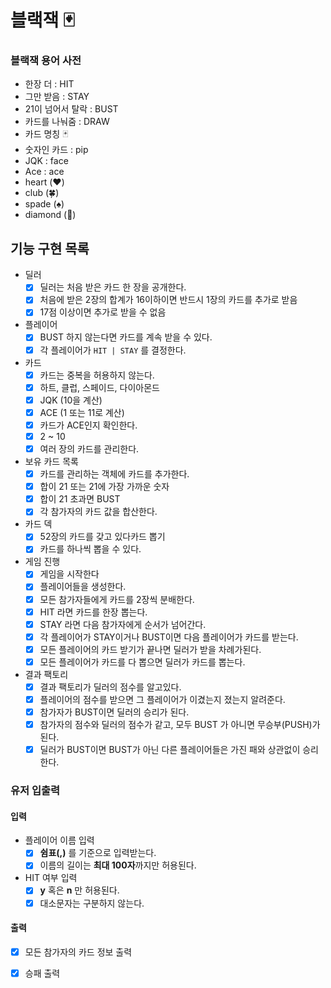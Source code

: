# 블랙잭 🃏
### 블랙잭 용어 사전

- 한장 더 : HIT
- 그만 받음 : STAY
- 21이 넘어서 탈락 : BUST
- 카드를 나눠줌 : DRAW
- 카드 명칭 🃏
- 숫자인 카드 : pip
- JQK : face
- Ace : ace
- heart (❤️)
- club (🍀)
- spade (♠️)
- diamond (💎)

## 기능 구현 목록
- 딜러
  - [x] 딜러는 처음 받은 카드 한 장을 공개한다.
  - [x] 처음에 받은 2장의 합계가 16이하이면 반드시 1장의 카드를 추가로 받음
  - [x] 17점 이상이면 추가로 받을 수 없음
- 플레이어
  - [x] BUST 하지 않는다면 카드를 계속 받을 수 있다.
  - [x] 각 플레이어가 `HIT | STAY` 를 결정한다.
- 카드
  - [x] 카드는 중복을 허용하지 않는다.
  - [x] 하트, 클럽, 스페이드, 다이아몬드
  - [x] JQK (10을 계산)
  - [x] ACE (1 또는 11로 계산)
  - [x] 카드가 ACE인지 확인한다.
  - [x] 2 ~ 10
  - [x] 여러 장의 카드를 관리한다.
- 보유 카드 목록
  - [x] 카드를 관리하는 객체에 카드를 추가한다.
  - [x] 합이 21 또는 21에 가장 가까운 숫자
  - [x] 합이 21 초과면 BUST
  - [x] 각 참가자의 카드 값을 합산한다.
- 카드 덱
  - [x] 52장의 카드를 갖고 있다카드 뽑기
  - [x] 카드를 하나씩 뽑을 수 있다.
- 게임 진행
  - [x] 게임을 시작한다
  - [x] 플레이어들을 생성한다.
  - [x] 모든 참가자들에게 카드를 2장씩 분배한다.
  - [x] HIT 라면 카드를 한장 뽑는다.
  - [x] STAY 라면 다음 참가자에게 순서가 넘어간다.
  - [x] 각 플레이어가 STAY이거나 BUST이면 다음 플레이어가 카드를 받는다.
  - [x] 모든 플레이어의 카드 받기가 끝나면 딜러가 받을 차례가된다.
  - [x] 모든 플레이어가 카드를 다 뽑으면 딜러가 카드를 뽑는다.
  
- 결과 팩토리
  - [x] 결과 팩토리가 딜러의 점수를 알고있다.
  - [x] 플레이어의 점수를 받으면 그 플레이어가 이겼는지 졌는지 알려준다.
  - [x] 참가자가 BUST이면 딜러의 승리가 된다.
  - [x] 참가자의 점수와 딜러의 점수가 같고, 모두 BUST 가 아니면 무승부(PUSH)가 된다.
  - [x] 딜러가 BUST이면 BUST가 아닌 다른 플레이어들은 가진 패와 상관없이 승리한다.
  
### 유저 입출력
#### 입력
- 플레이어 이름 입력
  - [x] **쉼표(,)** 를 기준으로 입력받는다.
  - [x] 이름의 길이는 **최대 100자**까지만 허용된다.

- HIT 여부 입력
  - [x] **y** 혹은 **n** 만 허용된다.
  - [x] 대소문자는 구분하지 않는다.

#### 출력
- [x] 모든 참가자의 카드 정보 출력
- [x] 승패 출력



  